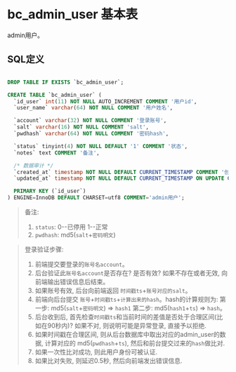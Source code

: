 # bc_admin_user 基本表

admin用户。

## SQL定义

```sql

DROP TABLE IF EXISTS `bc_admin_user`;

CREATE TABLE `bc_admin_user` (
  `id_user` int(11) NOT NULL AUTO_INCREMENT COMMENT '用户id',
  `user_name` varchar(64) NOT NULL COMMENT '用户姓名',

  `account` varchar(32) NOT NULL COMMENT '登录账号',
  `salt` varchar(16) NOT NULL COMMENT 'salt',
  `pwdhash` varchar(64) NOT NULL COMMENT '密码hash',

  `status` tinyint(4) NOT NULL DEFAULT '1' COMMENT '状态',
  `notes` text COMMENT '备注',

  /* 数据审计 */
  `created_at` timestamp NOT NULL DEFAULT CURRENT_TIMESTAMP COMMENT '创建时间',
  `updated_at` timestamp NOT NULL DEFAULT CURRENT_TIMESTAMP ON UPDATE CURRENT_TIMESTAMP COMMENT '更新时间',

  PRIMARY KEY (`id_user`)
) ENGINE=InnoDB DEFAULT CHARSET=utf8 COMMENT='admin用户';

```

> 备注:
> 1. `status`: 0--已停用 1--正常
> 2. `pwdhash`: md5(`salt`+`密码明文`)

> 登录验证步骤:
> 1. 前端提交要登录的`账号名account`。
> 2. 后台验证此`账号名account`是否存在? 是否有效? 如果不存在或者无效, 向前端输出错误信息后结束。
> 3. 如果账号有效, 后台向前端返回 `时间戳ts`+`账号对应的salt`。
> 4. 前端向后台提交 `账号`+`时间戳ts`+`计算出来的hash`。hash的计算规则为: 第一步: md5(`salt`+`密码明文`) => `hash1` 第二步: md5(`hash1`+`ts`) => `hash`。
> 5. 后台收到后, 首先检查`时间戳ts`和当前时间的差值是否处于合理区间(比如在90秒内)? 如果不对, 则说明可能是异常登录, 直接予以拒绝.
> 6. 如果时间戳在合理区间, 则从后台数据库中取出对应的admin_user的数据, 计算对应的 md5(`pwdhash`+`ts`), 然后和前台提交过来的`hash`做比对.
> 7. 如果一次性比对成功, 则此用户身份可被认证.
> 8. 如果比对失败, 则延迟0.5秒, 然后向前端发出错误信息.
